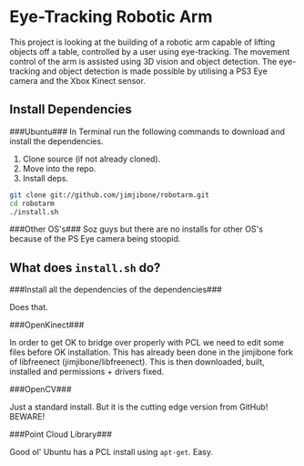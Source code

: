 Eye-Tracking Robotic Arm
========================

This project is looking at the building of a robotic arm capable of lifting objects off a table, controlled by a user using eye-tracking. The movement control of the arm is assisted using 3D vision and object detection. The eye-tracking and object detection is made possible by utilising a PS3 Eye camera and the Xbox Kinect sensor.


Install Dependencies
---------------------

###Ubuntu###
In Terminal run the following commands to download and install the dependencies.

1. Clone source (if not already cloned). 
1. Move into the repo.
1. Install deps.

```bash
git clone git://github.com/jimjibone/robotarm.git
cd robotarm
./install.sh
```

###Other OS's###
Soz guys but there are no installs for other OS's because of the PS Eye camera being stoopid.


What does `install.sh` do?
--------------------------

###Install all the dependencies of the dependencies###

Does that.

###OpenKinect###

In order to get OK to bridge over properly with PCL we need to edit some files before OK installation. This has already been done in the jimjibone fork of libfreenect (jimjibone/libfreenect). This is then downloaded, built, installed and permissions + drivers fixed.

###OpenCV###

Just a standard install. But it is the cutting edge version from GitHub! BEWARE!

###Point Cloud Library###

Good ol' Ubuntu has a PCL install using `apt-get`. Easy.